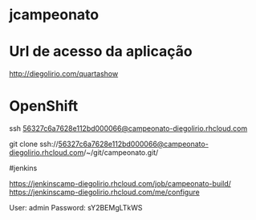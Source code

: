 jcampeonato
===========

# Url de acesso da aplicação

http://diegolirio.com/quartashow

# OpenShift

ssh 56327c6a7628e112bd000066@campeonato-diegolirio.rhcloud.com

git clone ssh://56327c6a7628e112bd000066@campeonato-diegolirio.rhcloud.com/~/git/campeonato.git/
		  

#jenkins

https://jenkinscamp-diegolirio.rhcloud.com/job/campeonato-build/
https://jenkinscamp-diegolirio.rhcloud.com/me/configure

User: admin
Password: sY2BEMgLTkWS

